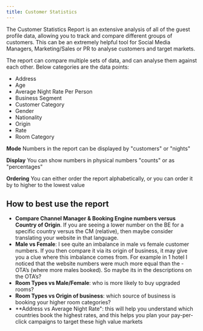 ```yaml
---
title: Customer Statistics
---
```


The Customer Statistics Report is an extensive analysis of all of the guest profile data, allowing you to track and compare different groups of customers. This can be an extremely helpful tool for Social Media Managers, Marketing/Sales or PR to analyse customers and target markets.

The report can compare multiple sets of data, and can analyse them against each other. Below categories are the data points:

- Address
- Age
- Average Night Rate Per Person
- Business Segment
- Customer Category
- Gender
- Nationality
- Origin
- Rate
- Room Category

**Mode**
Numbers in the report can be displayed by "customers" or "nights"

**Display**
You can show numbers in physical numbers "counts" or as "percentages"

**Ordering**
You can either order the report alphabetically, or you can order it by to higher to the lowest value

## How to best use the report

- **Compare Channel Manager & Booking Engine numbers versus Country of Origin**. If you are seeing a lower number on the BE for a specific country versus the CM (relative), then maybe consider translating your website in that language. 
- **Male vs Female**: I see quite an imbalance in male vs female customer numbers. If you then compare it via its origin of business, it may give you a clue where this imbalance comes from. For example in 1 hotel I noticed that the website numbers were much more equal than the - OTA’s (where more males booked). So maybe its in the descriptions on the OTA’s?
- **Room Types vs Male/Female**: who is more likely to buy upgraded rooms?
- **Room Types vs Origin of business**: which source of business is booking your higher room categories?
- **Address vs Average Night Rate": this will help you understand which countries book the highest rates, and this helps you plan your pay-per-click campaigns to target these high value markets
